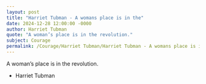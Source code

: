 ```yaml
---
layout: post
title: "Harriet Tubman - A womans place is in the"
date: 2024-12-28 12:00:00 -0000
author: Harriet Tubman
quote: "A woman’s place is in the revolution."
subject: Courage
permalink: /Courage/Harriet Tubman/Harriet Tubman - A womans place is in the
---
```


A woman’s place is in the revolution.

- Harriet Tubman

